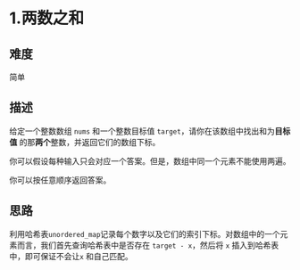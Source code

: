 # 1.两数之和
## 难度
简单
## 描述
给定一个整数数组 `nums` 和一个整数目标值 `target`，请你在该数组中找出和为**目标值** 的那**两个**整数，并返回它们的数组下标。

你可以假设每种输入只会对应一个答案。但是，数组中同一个元素不能使用两遍。

你可以按任意顺序返回答案。
## 思路
利用哈希表`unordered_map`记录每个数字以及它们的索引下标。对数组中的一个元素而言，我们首先查询哈希表中是否存在 `target - x`，然后将 `x` 插入到哈希表中，即可保证不会让`x` 和自己匹配。
